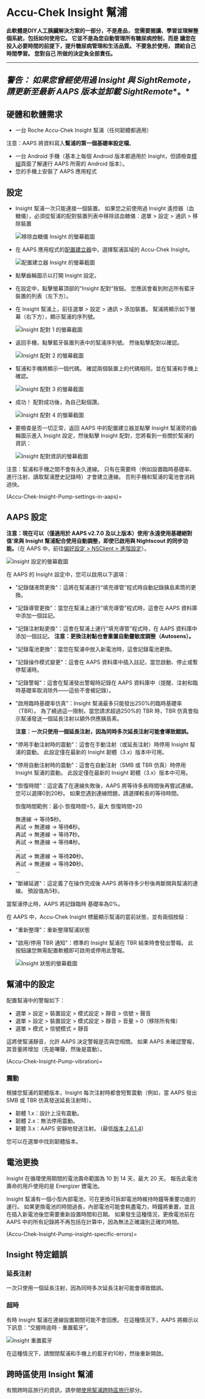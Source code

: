 # Accu-Chek Insight 幫浦

**此軟體是DIY人工胰臟解決方案的一部分，不是產品， 您需要閱讀、學習並理解整個系統，包括如何使用它。 它並不是為您自動管理所有糖尿病控制，而是 讓您在投入必要時間的前提下，提升糖尿病管理和生活品質。 不要急於使用， 請給自己時間學習。 您對自己 所做的決定負全部責任。**

* * *

## ***警告：** 如果您曾經使用過 Insight 與 **SightRemote**，請**更新至最新 AAPS 版本**並**卸載 SightRemote**。*

## 硬體和軟體需求

* 一台 Roche Accu-Chek Insight 幫浦（任何韌體都適用）

注意：AAPS 將資料寫入**幫浦的第一個基礎率設定檔**。

* 一台 Android 手機（基本上每個 Android 版本都適用於 Insight，但請檢查[模組](module-phone)頁面了解運行 AAPS 所需的 Android 版本）。
* 您的手機上安裝了 AAPS 應用程式

## 設定

* Insight 幫浦一次只能連接一個裝置。 如果您之前使用過 Insight 遙控器（血糖儀），必須從幫浦的配對裝置列表中移除該血糖儀：選單 > 設定 > 通訊 > 移除裝置
    
    ![移除血糖儀 Insight 的螢幕截圖](../images/Insight_RemoveMeter.png)

* 在 AAPS 應用程式的[配置建立器](../Configuration/Config-Builder)中，選擇幫浦區域的 Accu-Chek Insight。
    
    ![配置建立器 Insight 的螢幕截圖](../images/Insight_ConfigBuilder_AAPS3_0.jpg)

* 點擊齒輪圖示以打開 Insight 設定。

* 在設定中，點擊螢幕頂部的“Insight 配對”按鈕。 您應該會看到附近所有藍牙裝置的列表（左下方）。
* 在 Insight 幫浦上，前往選單 > 設定 > 通訊 > 添加裝置。 幫浦將顯示如下螢幕（右下方），顯示幫浦的序列號。
    
    ![Insight 配對 1 的螢幕截圖](../images/Insight_Pairing1.png)

* 返回手機，點擊藍牙裝置列表中的幫浦序列號。 然後點擊配對以確認。
    
    ![Insight 配對 2 的螢幕截圖](../images/Insight_Pairing2.png)

* 幫浦和手機將顯示一個代碼。 確認兩個裝置上的代碼相同，並在幫浦和手機上確認。
    
    ![Insight 配對 3 的螢幕截圖](../images/Insight_Pairing3.png)

* 成功！ 配對成功後，為自己點個讚。
    
    ![Insight 配對 4 的螢幕截圖](../images/Insight_Pairing4.png)

* 要檢查是否一切正常，返回 AAPS 中的配置建立器並點擊 Insight 幫浦旁的齒輪圖示進入 Insight 設定，然後點擊 Insight 配對，您將看到一些關於幫浦的資訊：
    
    ![Insight 配對資訊的螢幕截圖](../images/Insight_PairingInformation.png)

注意：幫浦和手機之間不會有永久連線。 只有在需要時（例如設置臨時基礎率、進行注射、讀取幫浦歷史記錄時）才會建立連線。 否則手機和幫浦的電池會消耗過快。

(Accu-Chek-Insight-Pump-settings-in-aaps)=

## AAPS 設定

**注意：現在可以（僅適用於 AAPS v2.7.0 及以上版本）使用‘永遠使用基礎絕對值’來與 Insight 幫浦配合使用自動調整，即使已啟用與 Nightscout 的同步功能。**（在 AAPS 中，前往[偏好設定 > NSClient > 進階設定](Preferences-advanced-settings-nsclient)）。

![Insight 設定的螢幕截圖](../images/Insight_settings.png)

在 AAPS 的 Insight 設定中，您可以啟用以下選項：

* "記錄儲液筒更換"：這將在幫浦運行“填充導管”程式時自動記錄胰島素筒的更換。

* "記錄導管更換"：當您在幫浦上運行“填充導管”程式時，這會在 AAPS 資料庫中添加一個註記。

* "記錄注射點更換"：這會在幫浦上運行“填充導管”程式時，在 AAPS 資料庫中添加一個註記。 **注意：更換注射點也會重置自動靈敏度調整（Autosens）。**

* "記錄電池更換"：當您在幫浦中放入新電池時，這會記錄電池更換。

* "記錄操作模式變更"：這會在 AAPS 資料庫中插入註記，當您啟動、停止或暫停幫浦時。

* "記錄警報"：這會在幫浦發出警報時記錄在 AAPS 資料庫中（提醒、注射和臨時基礎率取消除外——這些不會被記錄）。

* "啟用臨時基礎率仿真"：Insight 幫浦最多只能發出250%的臨時基礎率（TBR）。 為了繞過這一限制，當您請求超過250%的 TBR 時，TBR 仿真會指示幫浦發送一個延長注射以額外供應胰島素。
    
    **注意：一次只使用一個延長注射，因為同時多次延長注射可能會導致錯誤。**

* "停用手動注射時的震動"：這會在手動注射（或延長注射）時停用 Insight 幫浦的震動。 此設定僅在最新的 Insight 韌體（3.x）版本中可用。

* "停用自動注射時的震動"：這會在自動注射（SMB 或 TBR 仿真）時停用 Insight 幫浦的震動。 此設定僅在最新的 Insight 韌體（3.x）版本中可用。

* "恢復時間"：這定義了在連線失敗後，AAPS 將等待多長時間後再嘗試連線。 您可以選擇0到20秒。 如果您遇到連線問題，請選擇較長的等待時間。   
      
    恢復時間範例：最小 恢復時間=5，最大 恢復時間=20   
      
    無連線 -> 等待**5**秒。   
    再試 -> 無連線 -> 等待**6**秒。   
    再試 -> 無連線 -> 等待**7**秒。   
    再試 -> 無連線 -> 等待**8**秒。   
    ...   
    再試 -> 無連線 -> 等待**20**秒。   
    再試 -> 無連線 -> 等待**20**秒。   
    ...

* "斷線延遲"：這定義了在操作完成後 AAPS 將等待多少秒後再斷開與幫浦的連線。 預設值為5秒。

當幫浦停止時，AAPS 將記錄臨時 基礎率為0%。

在 AAPS 中，Accu-Chek Insight 標籤顯示幫浦的當前狀態，並有兩個按鈕：

* "重新整理"：重新整理幫浦狀態
* "啟用/停用 TBR 通知"：標準的 Insight 幫浦在 TBR 結束時會發出警報。 此按鈕讓您無需配置軟體即可啟用或停用此警報。
    
    ![Insight 狀態的螢幕截圖](../images/Insight_Status2.png)

## 幫浦中的設定

配置幫浦中的警報如下：

* 選單 > 設定 > 裝置設定 > 模式設定 > 靜音 > 信號 > 聲音
* 選單 > 設定 > 裝置設定 > 模式設定 > 靜音 > 音量 > 0（移除所有條）
* 選單 > 模式 > 信號模式 > 靜音

這將使幫浦靜音，允許 AAPS 決定警報是否與您相關。 如果 AAPS 未確認警報，其音量將增加（先是嗶聲，然後是震動）。

(Accu-Chek-Insight-Pump-vibration)=

### 震動

根據您幫浦的韌體版本，Insight 每次注射時都會短暫震動（例如，當 AAPS 發出 SMB 或 TBR 仿真發送延長注射時）。

* 韌體 1.x：設計上沒有震動。
* 韌體 2.x：無法停用震動。
* 韌體 3.x：AAPS 安靜地發送注射。 (最低[版本 2.6.1.4](Releasenotes-version-2-6-1-4))

您可以在選單中找到韌體版本。

## 電池更換

Insight 在循環使用期間的電池壽命範圍為 10 到 14 天，最大 20 天。 報告此電池壽命的用戶使用的是 Energizer 鋰電池。

Insight 幫浦有一個小型內部電池，可在更換可拆卸電池時維持時鐘等重要功能的運行。 如果更換電池的時間過長，內部電池可能會耗盡電力，時鐘將重置，並且在插入新電池後您需要重新設置時間和日期。 如果發生這種情況，更換電池前在 AAPS 中的所有記錄將不再包括在計算中，因為無法正確識別正確的時間。

(Accu-Chek-Insight-Pump-insight-specific-errors)=

## Insight 特定錯誤

### 延長注射

一次只使用一個延長注射，因為同時多次延長注射可能會導致錯誤。

### 超時

有時 Insight 幫浦在連線設置期間可能不會回應。 在這種情況下，AAPS 將顯示以下訊息：“交握時逾時 - 重置藍牙”。

![Insight 重置藍牙](../images/Insight_ResetBT.png)

在這種情況下，請關閉幫浦和手機上的藍牙約10秒，然後重新開啟。

## 跨時區使用 Insight 幫浦

有關跨時區旅行的資訊，請參閱[使用幫浦跨時區旅行](Timezone-traveling-insight)部分。